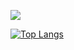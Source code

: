 ![](https://komarev.com/ghpvc/?username=AndreiMunteanu2911&color=red&style=flat-square)

[![Top Langs](https://github-readme-stats.vercel.app/api/top-langs/?username=AndreiMunteanu2911)](https://github.com/AndreiMunteanu2911/github-readme-stats)
